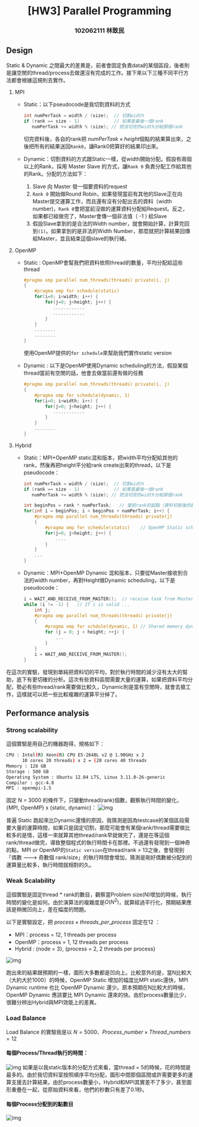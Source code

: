 # <center> [HW3] Parallel Programming </center> 

### <center> 102062111 林致民 </center>

## Design
Static & Dynamic 之間最大的差異是，前者會固定負責data的某個區段，後者則是讓空閒的thread/process去做還沒有完成的工作。接下來以下三種不同平行方法都會根據這規則去實作。

1. MPI
	* Static：以下pseudocode是我切割資料的方式
		
		```cpp
		int numPerTask = width / (size);  // 切割width
    	if (rank == size - 1)             // 如果是最後一個rank
           numPerTask += width % (size); // 把沒切完的width分給那個rank
		```
		切完資料後，各自的rank把 $numPerTask \times height$個點的結果算出來，之後把所有的結果送回`Rank0`，讓Rank0把算好的結果印出來。
		
	* Dynamic：切割資料的方式跟Static一樣，從width開始分配。假設有兩個以上的Rank，採用 Master Slave 的方式，讓`Rank 0` 負責分配工作給其他的Rank。分配的方法如下：
		1. Slave 向 Master 發一個要資料的request
		2. `Rank 0` 開始做Round Robin，如果發現當前有其他的Slave正在向Master提交運算工作，而且還有沒有分配出去的資料（width number)，`Rank 0`會把當前沒做的運算資料分配給Request。反之，如果都已經做完了，Master會傳一個非法值（ -1 ) 給Slave
		3. 假設Slave拿到的是合法的Width number，就會開始計算，計算完回到`(1)`。如果拿到的是非法的Width Number，那麼就把計算結果回傳給Master，並且結束這個slave的執行緒。

2. OpenMP
	* Static : OpenMP會幫我們把資料依照thread的數量，平均分配給這些thread
		
        ```cpp
        #pragma omp parallel num_threads(threads) private(i, j)
        {
            #pragma omp for schedule(static)
            for(i=0; i<width; i++) {
                for(j=0; j<height; j++) {
            	   ............
            	   ............
                }
            }
            ........
            ........
        }
        ```
        使用OpenMP提供的`for schedule`來幫助我們實作static version
    * Dynamic : 以下是OpenMP使用Dynamic scheduling的方法，假設某個thread當前有空閒的話，他會去做當前還有做的任務
		
        ```cpp
        #pragma omp parallel num_threads(threads) private(i, j)
        {
            #pragma omp for schedule(dynamic, 1)
            for(i=0; i<width; i++) {
                for(j=0; j<height; j++) {
            	   ............
                }
            }
            ........
        }
        ```
3. Hybrid
    * Static：MPI+OpenMP static混和版本，把width平均分配給其他的rank，然後再把height平分給rank create出來的thread，以下是pseudocode：
        
        ```cpp
        int numPerTask = width / (size);  // 切割width
        if (rank == size - 1)             // 如果是最後一個rank
           numPerTask += width % (size); // 把沒切完的width分給那個rank
        
        int beginPos = rank * numPerTask;   // 當前rank的起點（資料切割後的起點）
        for(int i = beginPos; i < beginPos + numPerTask; i++) {
            #pragma omp parallel num_threads(threads) private(j)
            {
                #pragma omp for schedule(static)    // OpenMP Static schedule
                for(j=0; j<height; j++) {
                    ....
                }
            }
            ...
        }
        ```
    * Dynamic：MPI+OpenMP Dynamic 混和版本，只要從Master接收到合法的width number，再對Height做Dynamic scheduling，以下是pseudocode：
        
        ```cpp
        i = WAIT_AND_RECEIVE_FROM_MASTER();  // receive task from Master
        while (i != -1) {   // If i is valid ...
            int j;
            #pragma omp parallel num_threads(threads) private(j)
            {
                #pragma omp for schdule(dynamic, 1) // Shared memory dynamic scheduling ....
                for (j = 0; j < height; ++j) {  
                    ...
                }
            }
            i = WAIT_AND_RECEIVE_FROM_MASTER();
        }
        ```
        
在這次的實驗，發現到單純把資料切的平均，對於執行時間的減少沒有太大的幫助，底下有更切確的分析。這次有些資料區間需要大量的運算，如果把資料平均分配，勢必有些thread/rank需要做比較久，Dynamic則是當有空閒時，就會去搶工作，這樣就可以把一些比較複雜的運算平分掉了。

## Performance analysis

### Strong scalability
這個實驗是用自己的機器跑得，規格如下：

```bash
CPU : Intel(R) Xeon(R) CPU E5-2648L v2 @ 1.90GHz x 2
      10 cores 20 threads) x 2 = (20 cores 40 threads 
Memory : 128 GB
Storage : 500 GB
Operating System : Ubuntu 12.04 LTS, Linux 3.11.0-26-generic
Compiler : gcc-4.8
MPI : openmpi-1.5
``` 

固定 N = 3000 的條件下，只變動thread(rank)個數，觀察執行時間的變化，{MPI, OpenMP} x {static, dynamic}：
![img](./strong.png)


普遍 Static 跑起來比Dynamic還慢的原因，我猜測是因為testcase的某個區段需要大量的運算時間，如果只是固定切割，那麼可能會有某個rank/thread需要做比較多的是情，這樣一來就算其他thread/rank早就做完了，還是在等這個rank/thread做完，導致整個程式的執行時間卡在那裡。不過還有發現到一個神奇的點，MPI or OpenMP的`Static version`在thread/rank > 13之後，會發現到「偶數 ---> 奇數個 rank/size」的執行時間會增加，猜測是剛好偶數被分配到的運算量比較多，執行時間就相對的久。

### Weak Scalability

這個實驗是固定thread * rank的數目，觀察當Problem size(N)增加的時候，執行時間的變化是如何。由於演算法的複雜度是$O(N^2)$，就算經過平行化，預期結果應該是稍微凹向上，差在幅度的問題。

以下是實驗設定，把 $process \times threads\_per\_process$ 固定在12 ：

* MPI：process = 12, 1 threads per process
* OpenMP：process = 1, 12 threads per process
* Hybrid : {node = 3}, {process = 2, 2 threads per process}

![img](./weak_N.png)

跑出來的結果跟預期的一樣，圖形大多數都是凹向上。比較意外的是，當N比較大（大約大於1000）的時候，OpenMP Static 增加的幅度比MPI static還快，MPI Dynamic runtime 也比 OpenMP Dynamic 還少。原本預期在N比較大的時候，OpenMP Dynamic 應該要比 MPI Dynamic 還來的快。由於process數量比少，很難分辨出Hybrid與MPI效能上的差異。

### Load Balance

Load Balance 的實驗我是以 $N = 5000$、$Process\_number \times Thread\_numbers=12$

#### 每個Process/Thread執行的時間：
![img](./balance_sec.png)
如果是以我static版本的分配方式來看，當thread = 5的時候，花的時間是最多的。由於我切資料室按照順序平均分配，圖形中間那個區間或許需要更多的運算支援去計算結果。由於process數量小，Hybrid和MPI其實差不了多少，甚至圖形重疊在一起，從原始資料來看，他們的秒數只有差了0.1秒。

#### 每個Process分配到的點數目
![img](./balance_points.png) 
